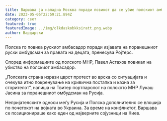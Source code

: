 ```yaml
---
title: Варшава ја нападна Москва поради повикот да се убие полскиот амбасадор
date: 2023-05-05T22:59:21.894Z
category: свет
featured: true
featuredImage: ../img/olkdaskobkksiratt.png.webp
author: Вардарски
---
```


Полска го повика рускиот амбасадор поради изјавата на поранешниот руски омбудсман за правата на децата, пренесува Ројтерс.

Според информациите од полското МНР, Павел Астахов повикал на убиство на полскиот амбасадор.

„Полската страна изрази цврст протест во врска со ситуацијата и очекува итно покренување на кривична постапка и казна за сторителот“, напиша на Твитер портпаролот на полското МНР Лукаш Јасина за поранешниот омбудсман на Русија.

Непријателските односи меѓу Русија и Полска дополнително се влошија по почетокот на војната во Украина. За време на конфликтот, Варшава се позиционираше како еден од најверните сојузници на Киев.
